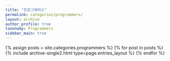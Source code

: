 ```yaml
---
title: "프로그래머스"
permalink: categories/programmers/
layout: archive
author_profile: true
taxonomy: Programmers
sidebar_main: true
---
```


{% assign posts = site.categories.programmers %}
{% for post in posts %} {% include archive-single2.html type=page.entries_layout %} {% endfor %}
